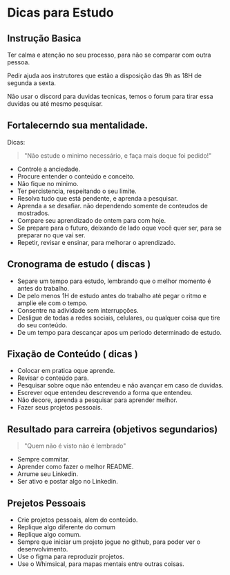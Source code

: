 # Dicas para Estudo

## Instrução Basica

Ter calma e atenção no seu processo, para não se comparar com outra pessoa. 

Pedir ajuda aos instrutores que estão a disposição das 9h as 18H de segunda a sexta.

Não usar o discord para duvidas tecnicas, temos o forum para tirar essa duvidas ou até mesmo pesquisar.

## Fortalecerndo sua mentalidade.

Dicas:
>"Não estude o minimo necessário, e faça mais doque foi pedido!"

-   Controle a anciedade.
-   Procure entender o conteúdo e conceito.
-   Não fique no minimo.
-   Ter percistencia, respeitando o seu limite.
-   Resolva tudo que está pendente, e aprenda a pesquisar.
-   Aprenda a se desafiar. não dependendo somente de conteudos de mostrados.
-   Compare seu aprendizado de ontem para com hoje.
-   Se prepare para o futuro, deixando de lado oque você quer ser, para se preparar no que vai ser.
- Repetir, revisar e ensinar, para melhorar o aprendizado.

## Cronograma de estudo ( discas )

-   Separe um tempo para estudo, lembrando que o melhor momento é antes do trabalho.
-   De pelo menos 1H de estudo antes do trabalho até pegar o ritmo e amplie ele com o tempo.
-   Consentre na adividade sem interrupções. 
-   Desligue de todas a redes sociais, celulares, ou qualquer coisa que tire do seu conteúdo.
-   De um tempo para descançar apos um periodo determinado de estudo.

## Fixação de Conteúdo ( dicas )

-   Colocar em pratica oque aprende.
-   Revisar o conteúdo para.
-   Pesquisar sobre oque não entendeu e não avançar em caso de duvidas.
-   Escrever oque entendeu descrevendo a forma que entendeu.
-   Não decore, aprenda a pesquisar para aprender melhor.
- Fazer seus projetos pessoais.

## Resultado para carreira (objetivos segundarios)

>"Quem não é visto não é lembrado"

-   Sempre commitar.
-   Aprender como fazer o melhor README.
-   Arrume seu Linkedin.
-   Ser ativo e postar algo no Linkedin.

## Prejetos Pessoais

-   Crie projetos pessoais, alem do conteúdo.
-   Replique algo diferente do comum
-   Replique algo comum.
-   Sempre que iniciar um projeto jogue no github, para poder ver o desenvolvimento.
-   Use o figma para reproduzir projetos.
-   Use o Whimsical, para mapas mentais entre outras coisas.